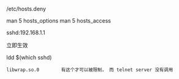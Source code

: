 
/etc/hosts.deny

man 5 hosts_options
man 5 hosts_access

sshd:192.168.1.1

立即生效




ldd $(which sshd)

    libwrap.so.0        有这个才可以被限制， 而 telnet server 没有调用


